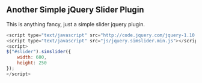 Another Simple jQuery Slider Plugin
-----------------------------------
This is anything fancy, just a simple slider jquery plugin.

```javascript
<script type="text/javascript" src="http://code.jquery.com/jquery-1.10.2.min.js"></script>
<script type="text/javascript" src="js/jquery.simslider.min.js"></script>
<script>
$("#slider").simslider({
	width: 600,
	height: 250
});
</script>
```
